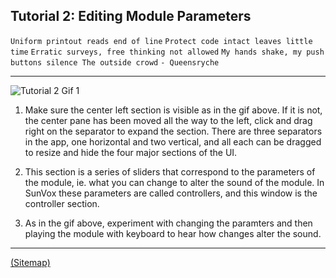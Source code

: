 ## Tutorial 2: Editing Module Parameters

`Uniform printout reads end of line`
`Protect code intact leaves little time`
`Erratic surveys, free thinking not allowed`
`My hands shake, my push buttons silence
The outside crowd`
`- Queensryche`

---

![](tutorial_1b.gif "Tutorial 2 Gif 1")

1. Make sure the center left section is visible as in the gif above. If it is not, the center pane has been moved all the way to the left, click and drag right on the separator to expand the section. There are three separators in the app, one horizontal and two vertical, and all each can be dragged to resize and hide the four major sections of the UI.

2. This section is a series of sliders that correspond to the parameters of the module, ie. what you can change to alter the sound of the module. In SunVox these parameters are called controllers, and this window is the controller section.

3. As in the gif above, experiment with changing the paramters and then playing the module with keyboard to hear how changes alter the sound.

---

[(Sitemap)](https://github.com/way-of-the-sunvox/Way-of-the-SunVox/blob/master/Sitemap.md)
